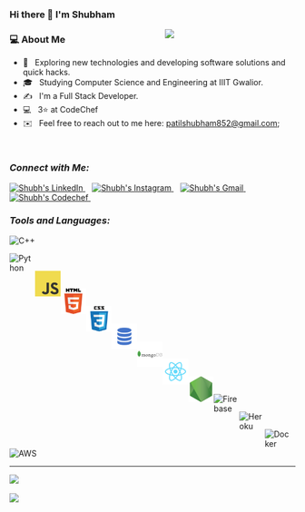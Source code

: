 ### Hi there 👋 I'm Shubham


<img align='right' src="https://media.giphy.com/media/M9gbBd9nbDrOTu1Mqx/giphy.gif" width="230">

### 💻 About Me

- 🤔 &nbsp; Exploring new technologies and developing software solutions and quick hacks.
- 🎓 &nbsp; Studying Computer Science and Engineering at IIIT Gwalior.
- ✍️ &nbsp; I'm a Full Stack Developer.
- 💻 &nbsp; 3⭐️ at CodeChef
- ✉️ &nbsp; Feel free to reach out to me here: <patilshubham852@gmail.com>;
<br/>

<h3><i><b>Connect with Me:</b></i></h3>
<p align="left">
<a href="https://www.linkedin.com/in/shubham-patil-596175191/" target="blank">
  <img alt="Shubh's LinkedIn" width="35px" src="https://image.flaticon.com/icons/svg/2111/2111465.svg" />
</a> &nbsp;&nbsp;
  
<a href="https://www.instagram.com/shubham_2402/" target="blank">
  <img alt="Shubh's Instagram" width="35px" src="https://image.flaticon.com/icons/svg/2111/2111421.svg" />
</a> &nbsp;&nbsp;
  
<a href="mailto:patilshubham852@gmail.com" target="blank">
  <img alt="Shubh's Gmail" width="35px" src="https://cdn-icons-png.flaticon.com/512/732/732200.png" />
</a> &nbsp;&nbsp;
 
 <a href="https://www.codechef.com/users/shubh_2402" target="blank">
  <img alt="Shubh's Codechef" width="35px" src="https://icons-for-free.com/iconfiles/png/512/codechef-1324440139527402917.png" />
</a> &nbsp;&nbsp;
  
</p>

<h3><i><b>Tools and Languages:</b></i></h3>

<img align="left" width="45px" alt="C++" src="https://upload.wikimedia.org/wikipedia/commons/thumb/1/18/ISO_C%2B%2B_Logo.svg/306px-ISO_C%2B%2B_Logo.svg.png">&nbsp;

 <img  align="left"   width="45px" alt="Python" src="https://cdn3.iconfinder.com/data/icons/logos-and-brands-adobe/512/267_Python-512.png">&nbsp;
 
 <img  align="left" alt="JavaScript" width="45px" src="https://raw.githubusercontent.com/github/explore/80688e429a7d4ef2fca1e82350fe8e3517d3494d/topics/javascript/javascript.png" />&nbsp;
 
  <img align="left" alt="HTML5" width="45px" src="https://raw.githubusercontent.com/github/explore/80688e429a7d4ef2fca1e82350fe8e3517d3494d/topics/html/html.png" />&nbsp;&nbsp;
  
  <img align="left"  alt="CSS3" width="45px" src="https://raw.githubusercontent.com/github/explore/80688e429a7d4ef2fca1e82350fe8e3517d3494d/topics/css/css.png" />&nbsp;&nbsp;
  
  <img  align="left" alt="SQL" width="45px" src="https://raw.githubusercontent.com/github/explore/80688e429a7d4ef2fca1e82350fe8e3517d3494d/topics/sql/sql.png" />&nbsp;&nbsp;
  
   <img  align="left" alt="Mongodb" width="45px" src="https://raw.githubusercontent.com/github/explore/80688e429a7d4ef2fca1e82350fe8e3517d3494d/topics/mongodb/mongodb.png" />&nbsp;&nbsp;
   
   <img  align="left" alt="React" width="45px" src="https://raw.githubusercontent.com/github/explore/80688e429a7d4ef2fca1e82350fe8e3517d3494d/topics/react/react.png" />&nbsp;&nbsp;
   
   <img  align="left"  alt="Nodejs" width="45px" src="https://raw.githubusercontent.com/github/explore/80688e429a7d4ef2fca1e82350fe8e3517d3494d/topics/nodejs/nodejs.png" />&nbsp;&nbsp;
   
   <img  align="left" alt="Firebase" width="45px" src="https://cdn4.iconfinder.com/data/icons/google-i-o-2016/512/google_firebase-2-512.png">&nbsp;&nbsp;
   
   <img  align="left" alt="Heroku" width="45px" src="https://img.icons8.com/color/452/heroku.png">&nbsp;&nbsp;
   
   <img  align="left" alt="Docker" width="45px" src="https://www.docker.com/sites/default/files/d8/styles/role_icon/public/2019-07/Moby-logo.png?itok=sYH_JEaJ">&nbsp;&nbsp;
   
   <img v alt="AWS" width="45px" src="https://www.logo.wine/a/logo/Amazon_Web_Services/Amazon_Web_Services-Logo.wine.svg">&nbsp;&nbsp;
    
<hr>
 <p >
<img  src="https://github-readme-stats.vercel.app/api?username=Shubh-2402&show_icons=true">
</p>

<p align>
	  <img src="https://github-readme-streak-stats.herokuapp.com/?user=Shubh-2402&ring=5094F0" />
</p>
    



